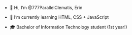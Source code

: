 - 👋 Hi, I’m @777ParallelClematis, Erin
- 🌱 I’m currently learning HTML, CSS + JavaScript

- 🎓 Bachelor of Information Technology student (1st year!)
